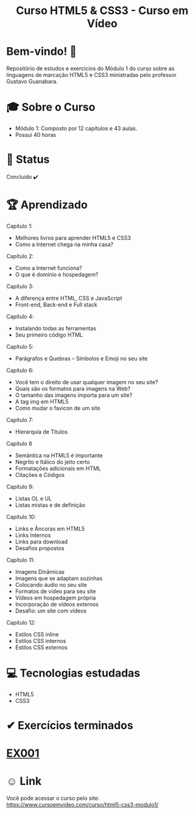 <div align="center">
<h1>Curso HTML5 & CSS3 - Curso em Vídeo </h1>
</div>

# Bem-vindo! 👋 <a name="id01"></a>
Repositório de estudos e exercícios do Módulo 1 do curso sobre as linguagens de marcação HTML5 e CSS3 ministradas pelo professor Gustavo Guanabara.

# &#x1F393; Sobre o Curso
<ul>
<li>Módulo 1: Composto por 12 capítulos e 43 aulas.</li>
<li>Possui 40 horas</li>
</ul>

# &#x1F680; Status
Concluido ✔️

# 🏆 Aprendizado
Capítulo 1:
<uL>
<li>Melhores livros para aprender HTML5 e CSS3</li>
<li>Como a Internet chega na minha casa?</li>
</ul>

Capítulo 2:
<ul>
<li>Como a Internet funciona?</li>
<li>O que é domínio e hospedagem?</li>
</ul>

Capítulo 3:
<ul>
<li>A diferença entre HTML, CSS e JavaScript</li>
<li>Front-end, Back-end e Full stack</li>
</ul>

Capítulo 4:
<ul>
<li>Instalando todas as ferramentas</li>
<li>Seu primeiro código HTML</li>
</ul>

Capítulo 5:
<ul>
<li>Parágrafos e Quebras – Símbolos e Emoji no seu site</li>
</ul>

Capítulo 6:
<ul>
<li>Você tem o direito de usar qualquer imagem no seu site?</li>
<li>Quais são os formatos para imagens na Web?</li>
<li>O tamanho das imagens importa para um site?</li>
<li>A tag img em HTML5</li>
<li>Como mudar o favicon de um site</li>
</ul>

Capítulo 7:
<ul>
<li>Hierarquia de Títulos</li>
</ul>

Capítulo 8
<ul>
<li>Semântica na HTML5 é importante</li>
<li>Negrito e Itálico do jeito certo</li>
<li>Formatações adicionais em HTML</li>
<li>Citações e Códigos</li>
</ul>

Capítulo 9:
<ul>
<li>Listas OL e UL</li>
<li>Listas mistas e de definição</li>
</ul>

Capítulo 10:
<ul>
<li>Links e Âncoras em HTML5</li>
<li>Links Internos</li>
<li>Links para download</li>
<li>Desafios propostos</li>
</ul>

Capítulo 11:
<ul>
<li>Imagens Dinâmicas</li>
<li>Imagens que se adaptam sozinhas</li>
<li>Colocando áudio no seu site</li>
<li>Formatos de vídeo para seu site</li>
<li>Vídeos em hospedagem própria</li>
<li>Incorporação de vídeos externos</li>
<li>Desafio: um site com vídeos</li>
</ul>

Capítulo 12:
<ul>
<li>Estilos CSS inline</li>
<li>Estilos CSS internos</li>
<li>Estilos CSS externos</li>
</ul>

# &#x1F4BB; Tecnologias estudadas
<ul>
  <li>HTML5</li>
  <li>CSS3</li>
</ul>

# &#10004; Exercícios terminados

# <a href="https://kaiketorres.github.io/HTML5-CC3-Modulo01-CursoemVideo/Exerc%C3%ADcios/Ex001/">EX001</a>

# &#X263A; Link
Você pode acessar o curso pelo site: https://www.cursoemvideo.com/curso/html5-css3-modulo1/


